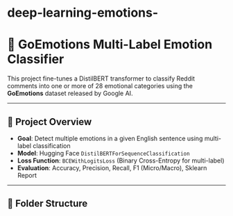 # deep-learning-emotions-
# 🎯 GoEmotions Multi-Label Emotion Classifier

This project fine-tunes a DistilBERT transformer to classify Reddit comments into one or more of 28 emotional categories using the **GoEmotions** dataset released by Google AI.

---

## 📌 Project Overview

- **Goal**: Detect multiple emotions in a given English sentence using multi-label classification
- **Model**: Hugging Face `DistilBERTForSequenceClassification`
- **Loss Function**: `BCEWithLogitsLoss` (Binary Cross-Entropy for multi-label)
- **Evaluation**: Accuracy, Precision, Recall, F1 (Micro/Macro), Sklearn Report

---

## 📁 Folder Structure


